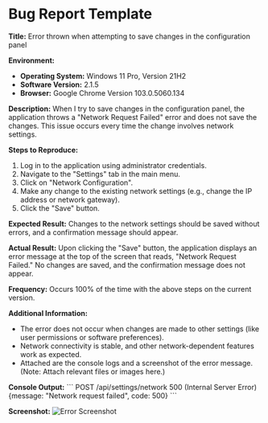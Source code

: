 # Bug Report Template

**Title:** Error thrown when attempting to save changes in the configuration panel

**Environment:**
- **Operating System:** Windows 11 Pro, Version 21H2
- **Software Version:** 2.1.5
- **Browser:** Google Chrome Version 103.0.5060.134

**Description:**
When I try to save changes in the configuration panel, the application throws a "Network Request Failed" error and does not save the changes. This issue occurs every time the change involves network settings.

**Steps to Reproduce:**
1. Log in to the application using administrator credentials.
2. Navigate to the "Settings" tab in the main menu.
3. Click on "Network Configuration".
4. Make any change to the existing network settings (e.g., change the IP address or network gateway).
5. Click the "Save" button.

**Expected Result:**
Changes to the network settings should be saved without errors, and a confirmation message should appear.

**Actual Result:**
Upon clicking the "Save" button, the application displays an error message at the top of the screen that reads, "Network Request Failed." No changes are saved, and the confirmation message does not appear.

**Frequency:**
Occurs 100% of the time with the above steps on the current version.

**Additional Information:**
- The error does not occur when changes are made to other settings (like user permissions or software preferences).
- Network connectivity is stable, and other network-dependent features work as expected.
- Attached are the console logs and a screenshot of the error message. (Note: Attach relevant files or images here.)

**Console Output:**
\```
POST /api/settings/network 500 (Internal Server Error)
{message: "Network request failed", code: 500}
\```

**Screenshot:**
![Error Screenshot](url_to_screenshot_here)